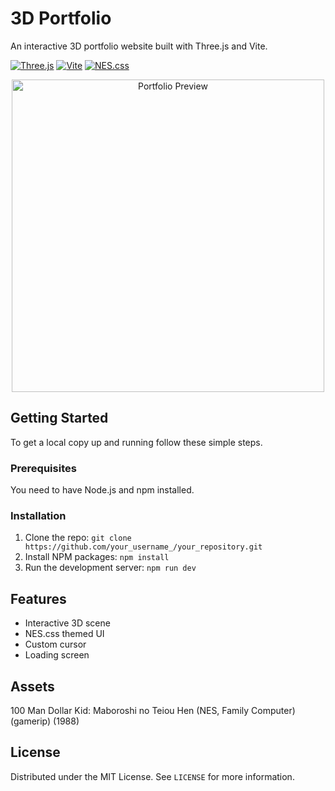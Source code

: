 # 3D Portfolio

An interactive 3D portfolio website built with Three.js and Vite.

[![Three.js](https://img.shields.io/badge/Three.js-black?style=for-the-badge&logo=three.js)](https://threejs.org/)
[![Vite](https://img.shields.io/badge/Vite-646CFF?style=for-the-badge&logo=vite&logoColor=white)](https://vitejs.dev/)
[![NES.css](https://img.shields.io/badge/NES.css-209CEE?style=for-the-badge&logo=css3&logoColor=white)](https://nostalgic-css.github.io/NES.css/)


<div align="center">
  <img src="./public/images/preview.png" height="500px" alt="Portfolio Preview">
</div>

## Getting Started

To get a local copy up and running follow these simple steps.

### Prerequisites

You need to have Node.js and npm installed.

### Installation

1. Clone the repo: `git clone https://github.com/your_username_/your_repository.git`
2. Install NPM packages: `npm install`
3. Run the development server: `npm run dev`

## Features

* Interactive 3D scene
* NES.css themed UI
* Custom cursor
* Loading screen

## Assets

100 Man Dollar Kid: Maboroshi no Teiou Hen (NES, Family Computer) (gamerip) (1988)


## License

Distributed under the MIT License. See `LICENSE` for more information.
